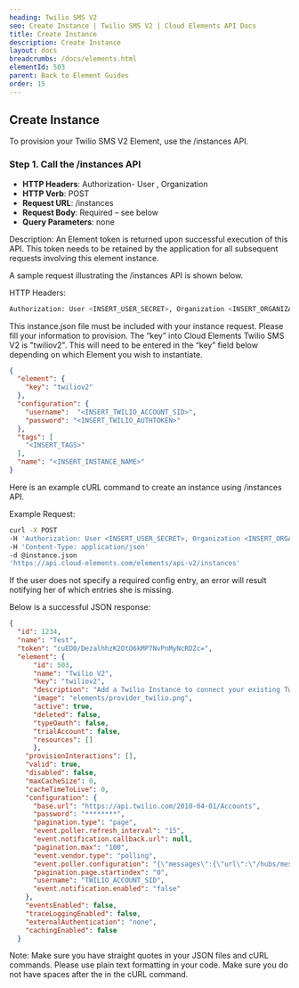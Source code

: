 ```yaml
---
heading: Twilio SMS V2
seo: Create Instance | Twilio SMS V2 | Cloud Elements API Docs
title: Create Instance
description: Create Instance
layout: docs
breadcrumbs: /docs/elements.html
elementId: 503
parent: Back to Element Guides
order: 15
---
```


## Create Instance

To provision your Twilio SMS V2 Element, use the /instances API.

### Step 1. Call the /instances API

* __HTTP Headers__: Authorization- User <user secret>, Organization <organization secret>
* __HTTP Verb__: POST
* __Request URL__: /instances
* __Request Body__: Required – see below
* __Query Parameters__: none

Description: An Element token is returned upon successful execution of this API. This token needs to be retained by the application for all subsequent requests involving this element instance.

A sample request illustrating the /instances API is shown below.

HTTP Headers:

```bash
Authorization: User <INSERT_USER_SECRET>, Organization <INSERT_ORGANIZATION_SECRET>

```
This instance.json file must be included with your instance request.  Please fill your information to provision.  The “key” into Cloud Elements Twilio SMS V2 is "twiliov2".  This will need to be entered in the “key” field below depending on which Element you wish to instantiate.

```json
{
  "element": {
    "key": "twiliov2"
  },
  "configuration": {
    "username":  "<INSERT_TWILIO_ACCOUNT_SID>",
    "password": "<INSERT_TWILIO_AUTHTOKEN>"
  },
  "tags": [
    "<INSERT_TAGS>"
  ],
  "name": "<INSERT_INSTANCE_NAME>"
}
```

Here is an example cURL command to create an instance using /instances API.

Example Request:

```bash
curl -X POST
-H 'Authorization: User <INSERT_USER_SECRET>, Organization <INSERT_ORGANIZATION_SECRET>'
-H 'Content-Type: application/json'
-d @instance.json
'https://api.cloud-elements.com/elements/api-v2/instances'
```

If the user does not specify a required config entry, an error will result notifying her of which entries she is missing.

Below is a successful JSON response:

```json
{
  "id": 1234,
  "name": "Test",
  "token": "cuED0/DezalhhzK2OtO6kMP7NvPnMyNcRDZc=",
  "element": {
      "id": 503,
      "name": "Twilio V2",
      "key": "twiliov2",
      "description": "Add a Twilio Instance to connect your existing Twilio account to the Messaging Hub, allowing you to send, receive and manage email, MMS, and SMS messages etc. across multiple Messaging Elements. You will need your Twilio account information, or use our trial account to add an instance.",
      "image": "elements/provider_twilio.png",
      "active": true,
      "deleted": false,
      "typeOauth": false,
      "trialAccount": false,
      "resources": []
      },
    "provisionInteractions": [],
    "valid": true,
    "disabled": false,
    "maxCacheSize": 0,
    "cacheTimeToLive": 0,
    "configuration": {
      "base.url": "https://api.twilio.com/2010-04-01/Accounts",
      "password": "********",
      "pagination.type": "page",
      "event.poller.refresh_interval": "15",
      "event.notification.callback.url": null,
      "pagination.max": "100",
      "event.vendor.type": "polling",
      "event.poller.configuration": "{\"messages\":{\"url\":\"/hubs/messaging/messages?where=DateSent='${date:yyyy-MM-dd'T'HH:mm:ssXXX}'\",\"idField\":\"sid\"}}",
      "pagination.page.startindex": "0",
      "username": "TWILIO_ACCOUNT_SID",
      "event.notification.enabled": "false"
    },
    "eventsEnabled": false,
    "traceLoggingEnabled": false,
    "externalAuthentication": "none",
    "cachingEnabled": false
  }
```

Note:  Make sure you have straight quotes in your JSON files and cURL commands.  Please use plain text formatting in your code.  Make sure you do not have spaces after the in the cURL command.
